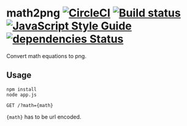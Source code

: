 # math2png [![CircleCI](https://circleci.com/gh/Frederick-S/math2png.svg?style=shield)](https://circleci.com/gh/Frederick-S/math2png) [![Build status](https://ci.appveyor.com/api/projects/status/qp9g1ag3sib2aum7/branch/master?svg=true)](https://ci.appveyor.com/project/Frederick-S/math2png/branch/master) [![JavaScript Style Guide](https://img.shields.io/badge/code_style-standard-brightgreen.svg)](https://standardjs.com) [![dependencies Status](https://david-dm.org/Frederick-S/math2png/status.svg)](https://david-dm.org/Frederick-S/math2png)

Convert math equations to png.

## Usage
```
npm install
node app.js
```

```
GET /?math={math}
```

`{math}` has to be url encoded.
